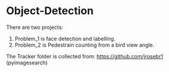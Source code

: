 # Object-Detection
There are two projects:
1. Problem_1 is face detection and labelling.
2. Problem_2 is Pedestrain counting from a bird view angle.

The Tracker folder is collected from: https://github.com/jrosebr1 (pyimagesearch)
